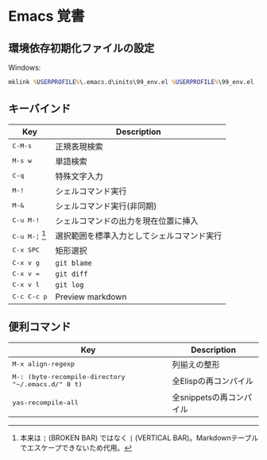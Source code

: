 # Emacs 覚書

## 環境依存初期化ファイルの設定

Windows:

```bat
mklink %USERPROFILE%\.emacs.d\inits\99_env.el %USERPROFILE%\99_env.el
```

## キーバインド

| Key                     | Description                                |
| ----------------------- | ------------------------------------------ |
| <kbd>C-M-s</kbd>        | 正規表現検索                               |
| <kbd>M-s w</kbd>        | 単語検索                                   |
| <kbd>C-q</kbd>          | 特殊文字入力                               |
| <kbd>M-!</kbd>          | シェルコマンド実行                         |
| <kbd>M-&</kbd>          | シェルコマンド実行(非同期)                 |
| <kbd>C-u M-!</kbd>      | シェルコマンドの出力を現在位置に挿入       |
| <kbd>C-u M-¦</kbd> [^1] | 選択範囲を標準入力としてシェルコマンド実行 |
| <kbd>C-x SPC</kbd>      | 矩形選択                                   |
| <kbd>C-x v g</kbd>      | `git blame`                                |
| <kbd>C-x v =</kbd>      | `git diff`                                 |
| <kbd>C-x v l</kbd>      | `git log`                                  |
| <kbd>C-c C-c p</kbd>    | Preview markdown                           |

[^1]: 本来は `¦` (BROKEN BAR) ではなく `|` (VERTICAL BAR)。Markdownテーブルでエスケープできないため代用。

## 便利コマンド

| Key                                                         | Description              |
| ----------------------------------------------------------- | ------------------------ |
| <kbd>M-x align-regexp</kbd>                                 | 列揃えの整形             |
| <kbd>M-: (byte-recompile-directory "~/.emacs.d/" 0 t)</kbd> | 全Elispの再コンパイル    |
| <kbd>yas-recompile-all</kbd>                                | 全snippetsの再コンパイル |
